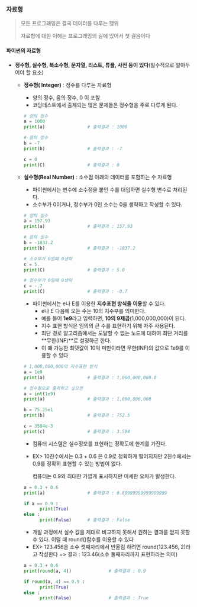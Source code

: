 ### 자료형

> 모든 프로그래밍은 결국 데이터를 다루는 행위
>
> 자료형에 대한 이해는 프로그래밍의 길에 있어서 첫 걸음이다

#### 파이썬의 자료형

- **정수형, 실수형, 복소수형, 문자열, 리스트, 튜플, 사전 등이 있다**(필수적으로 알아두어야 할 요소)

  - **정수형( Integer)** : 정수를 다루는 자료형

    - 양의 정수, 음의 정수, 0 이 포함
    - 코딩테스트에서 출제되는 많은 문제들은 정수형을 주로 다루게 된다.

    ```python
    # 양의 정수
    a = 1000
    print(a)				# 출력결과 : 1000
    
    # 음의 정수
    b = -7
    print(b)				# 출력결과 : -7
    
    c = 0
    print(C)				# 출력결과 : 0
    ```

  - **실수형(Real Number)** : 소수점 아래의 데이터를 포함하는  수 자료형

    - 파이썬에서는 변수에 소수점을 붙인 수를 대입하면 실수형 변수로 처리된다.
    - 소수부가 0이거나, 정수부가 0인 소수는 0을 생략하고 작성할 수 있다.

    ```python
    # 양의 실수
    a = 157.93
    print(a)				# 출력결과 : 157.93
    
    # 음의 실수
    b = -1837.2
    print(b)				# 출력결과 : -1837.2
    
    # 소수부가 0일때 0생략
    c = 5.
    print(C)				# 출력결과 : 5.0
    
    # 정수부가 0일때 0생략
    c = -.7
    print(C)				# 출력결과 : -0.7
    ```

    - 파이썬에서는 e나 E를 이용한 **지수표현 방식을 이용**할 수 있다.
      - e나 E 다음에 오는 수는 10의 지수부를 의미한다.
      - 예를 들어 **1e9**라고 입력하면, **10의 9제곱**(1,000,000,000)이 된다.
      - 지수 표현 방식은 임의의 큰 수를 표현하기 위해 자주 사용된다.
      - 최단 경로 알고리즘에서는 도달할 수 없는 노드에 대하여 최단 거리를 **무한(INF)**로 설정하곤 한다.
      - 이 떄 가능한 최댓값이 10억 미만이라면 무한(INF)의 값으로 1e9를 이용할 수 있다

    ```python
    # 1,000,000,000의 지수표현 방식
    a = 1e9
    print(a)				# 출력결과 : 1,000,000,000.0
    
    # 정수형으로 출력하고 싶으면
    a = int(1e9)
    print(a)				# 출력결과 : 1,000,000,000
    
    b = 75.25e1
    print(b)				# 출력결과 : 752.5
    
    c = 3594e-3
    print(c)				# 출력결과 : 3.594
    ```

    - 컴퓨터 시스템은 실수정보를 표현하는 정확도에 한계를 가진다.

    - EX> 10진수에서는 0.3 + 0.6 은 0.9로 정확하게 떨어지지만 2진수에서는 0.9를 정확히 표현할 수 있는 방법이 없다.

      컴퓨터는 0.9와 최대한 가깝게 표시하지만 미세한 오차가 발생한다.

    ```python
    a = 0.3 + 0.6
    print(a)				# 출력결과 : 0.89999999999999999
    
    if a == 0.9 :
          print(True)
    else :
          print(False)		# 출력결과 : False
    ```

    - 개발 과정에서 실수 값을 제대로 비교하지 못해서 원하는 결과를 얻지 못할 수 있다. 이럴 때 round()함수를 이용할 수 있다
    - EX> 123.456을 소수 셋째자리에서 반올림 하려면 round(123.456, 2)라고 작성한다 => 결과 : 123.46(소수 둘째자리까지 표현하라는 의미)

    ```python
    a = 0.3 + 0.6
    print(round(a, 4))				# 출력결과 : 0.9
    
    if round(a, 4) == 0.9 :
          print(True)
    else :
          print(False)				# 출력결과 : True
    ```
